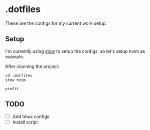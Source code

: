 # .dotfiles

These are the configs for my current work setup.

## Setup

I'm currently using [stow](https://www.gnu.org/software/stow/manual/stow.html) to setup the configs, so let's setup nvim as example.

After clonning the project:

```
cd .dotfiles
stow nvim

profit
```

## TODO

- [ ] Add tmux configs
- [ ] Install script
